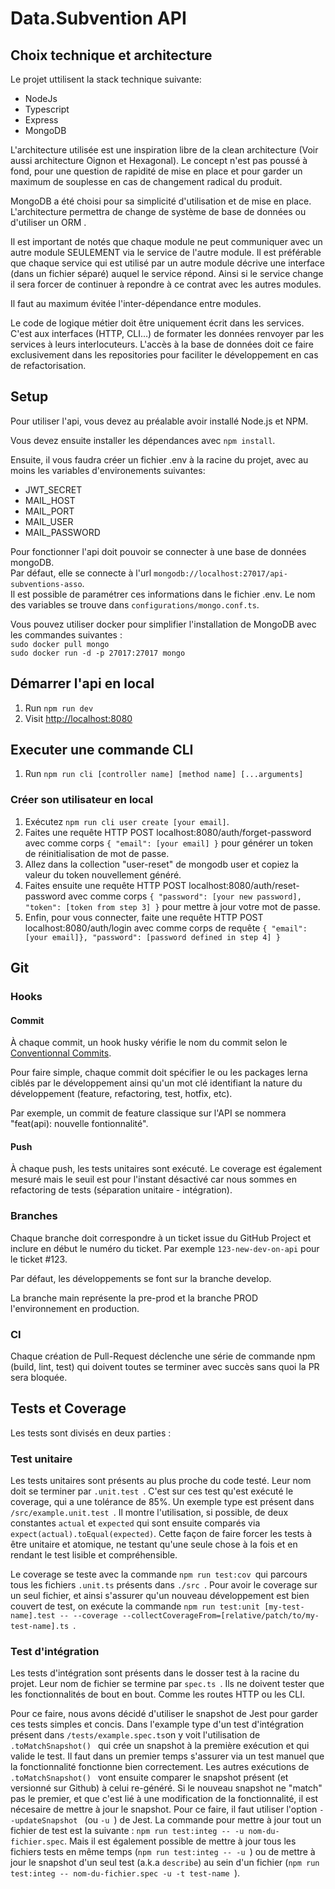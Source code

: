 # Data.Subvention API

## Choix technique et architecture

Le projet uttilisent la stack technique suivante:

-   NodeJs
-   Typescript
-   Express
-   MongoDB

L'architecture utilisée est une inspiration libre de la clean architecture (Voir aussi architecture Oignon et Hexagonal). Le concept n'est pas poussé à fond, pour une question de rapidité de mise en place et pour garder un maximum de souplesse en cas de changement radical du produit.

MongoDB a été choisi pour sa simplicité d'utilisation et de mise en place. L'architecture permettra de change de système de base de données ou d'utiliser un ORM .

Il est important de notés que chaque module ne peut communiquer avec un autre module SEULEMENT via le service de l'autre module. Il est préférable que chaque service qui est utilisé par un autre module décrive une interface (dans un fichier séparé) auquel le service répond. Ainsi si le service change il sera forcer de continuer à repondre à ce contrat avec les autres modules.

Il faut au maximum évitée l'inter-dépendance entre modules.

Le code de logique métier doit être uniquement écrit dans les services. C'est aux interfaces (HTTP, CLI…) de formater les données renvoyer par les services à leurs interlocuteurs. L'accès à la base de données doit ce faire exclusivement dans les repositories pour faciliter le développement en cas de refactorisation.

## Setup

Pour utiliser l'api, vous devez au préalable avoir installé Node.js et NPM.

Vous devez ensuite installer les dépendances avec `npm install`.

Ensuite, il vous faudra créer un fichier .env à la racine du projet, avec au moins les variables d'environements suivantes:

-   JWT_SECRET
-   MAIL_HOST
-   MAIL_PORT
-   MAIL_USER
-   MAIL_PASSWORD

Pour fonctionner l'api doit pouvoir se connecter à une base de données mongoDB.  
Par défaut, elle se connecte à l'url `mongodb://localhost:27017/api-subventions-asso`.  
Il est possible de paramétrer ces informations dans le fichier .env. Le nom des variables se trouve dans `configurations/mongo.conf.ts`.

Vous pouvez utiliser docker pour simplifier l'installation de MongoDB avec les commandes suivantes :  
`sudo docker pull mongo`  
`sudo docker run -d -p 27017:27017 mongo`

## Démarrer l'api en local

1. Run `npm run dev`
2. Visit [http://localhost:8080](http://localhost:8080)

## Executer une commande CLI

1. Run `npm run cli [controller name] [method name] [...arguments]`

### Créer son utilisateur en local

1. Exécutez `npm run cli user create [your email]`.
2. Faites une requête HTTP POST localhost:8080/auth/forget-password avec comme corps `{ "email": [your email] }` pour générer un token de réinitialisation de mot de passe.
3. Allez dans la collection "user-reset" de mongodb user et copiez la valeur du token nouvellement généré.
4. Faites ensuite une requête HTTP POST localhost:8080/auth/reset-password avec comme corps `{ "password": [your new password], "token": [token from step 3] }` pour mettre à jour votre mot de passe.
5. Enfin, pour vous connecter, faite une requête HTTP POST localhost:8080/auth/login avec comme corps de requête `{ "email": [your email]}, "password": [password defined in step 4] }`

## Git

### Hooks

#### Commit

À chaque commit, un hook husky vérifie le nom du commit selon le [Conventionnal Commits](https://www.conventionalcommits.org/en/v1.0.0/).

Pour faire simple, chaque commit doit spécifier le ou les packages lerna ciblés par le développement ainsi qu'un mot clé identifiant la nature du développement (feature, refactoring, test, hotfix, etc).

Par exemple, un commit de feature classique sur l'API se nommera "feat(api): nouvelle fontionnalité".

#### Push

À chaque push, les tests unitaires sont exécuté. Le coverage est également mesuré mais le seuil est pour l'instant désactivé car nous sommes en refactoring de tests (séparation unitaire - intégration).

### Branches

Chaque branche doit correspondre à un ticket issue du GitHub Project et inclure en début le numéro du ticket. Par exemple `123-new-dev-on-api` pour le ticket #123.

Par défaut, les développements se font sur la branche develop.

La branche main représente la pre-prod et la branche PROD l'environnement en production.

### CI

Chaque création de Pull-Request déclenche une série de commande npm (build, lint, test) qui doivent toutes se terminer avec succès sans quoi la PR sera bloquée.

## Tests et Coverage

Les tests sont divisés en deux parties : 

### Test unitaire

Les tests unitaires sont présents au plus proche du code testé. Leur nom doit se terminer par ```.unit.test ```. C'est sur ces test qu'est exécuté le coverage, qui a une tolérance de 85%. Un exemple type est présent dans ```/src/example.unit.test ```. Il montre l'utilisation, si possible, de deux constantes ```actual``` et ```expected``` qui sont ensuite comparés via ```expect(actual).toEqual(expected)```. Cette façon de faire forcer les tests à être unitaire et atomique, ne testant qu'une seule chose à la fois et en rendant le test lisible et compréhensible.

Le coverage se teste avec la commande ```npm run test:cov ```qui parcours tous les fichiers ```.unit.ts``` présents dans ```./src ```. Pour avoir le coverage sur un seul fichier, et ainsi s'assurer qu'un nouveau développement est bien couvert de test, on exécute la commande ```npm run test:unit [my-test-name].test -- --coverage --collectCoverageFrom=[relative/patch/to/my-test-name].ts ```.

### Test d'intégration

Les tests d'intégration sont présents dans le dosser test à la racine du projet. Leur nom de fichier se termine par ```spec.ts ```. Ils ne doivent tester que les fonctionnalités de bout en bout. Comme les routes HTTP ou les CLI. 

Pour ce faire, nous avons décidé d'utiliser le snapshot de Jest pour garder ces tests simples et concis. Dans l'example type d'un test d'intégration présent dans ```/tests/example.spec.ts```on y voit l'utilisation de ```.toMatchSnapshot() ``` qui crée un snapshot à la première exécution et qui valide le test. Il faut dans un premier temps s'assurer via un test manuel que la fonctionnalité fonctionne bien correctement. Les autres exécutions de ```.toMatchSnapshot() ``` vont ensuite comparer le snapshot présent (et versionné sur Github) à celui re-généré. Si le nouveau snapshot ne "match" pas le premier, et que c'est lié à une modification de la fonctionnalité, il est nécesaire de mettre à jour le snapshot. Pour ce faire, il faut utiliser l'option ```--updateSnapshot ``` (ou ```-u ```) de Jest. La commande pour mettre à jour tout un fichier de test est la suivante :  ``` npm run test:integ -- -u nom-du-fichier.spec ```. Mais il est également possible de mettre à jour tous les fichiers tests en même temps (```npm run test:integ -- -u ```) ou de mettre à jour le snapshot d'un seul test (a.k.a ```describe```) au sein d'un fichier (```npm run test:integ -- nom-du-fichier.spec -u -t test-name ```).

